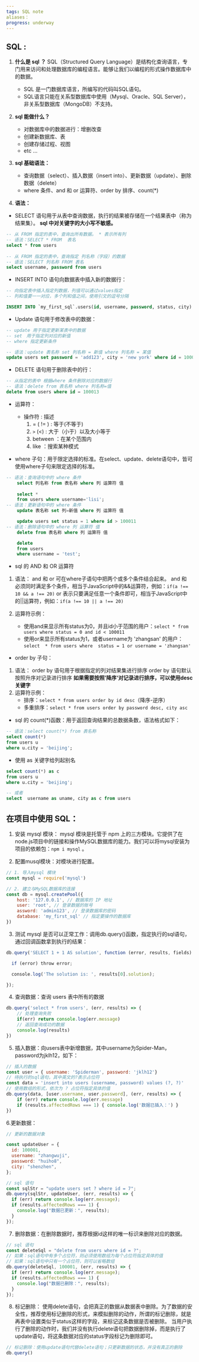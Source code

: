 ```yaml
---
tags: SQL note
aliases：
progress: underway
---
```


## SQL :
1. **什么是 sql ？**
	SQL（Structured Query Language）是结构化查询语言，专门用来访问和处理数据库的编程语言。能够让我们以编程的形式操作数据库中的数据。
	- SQL 是一门数据库语言，所编写的代码叫SQL语句。
	- SQL语言只能在关系型数据库中使用（Mysql、Oracle、SQL Server），非关系型数据库（MongoDB）不支持。

2. **sql 能做什么？**
	- 对数据库中的数据进行：增删改查
	- 创建新数据库、表
	- 创建存储过程、视图
	- etc ...

3. **sql 基础语法：**
	- 查询数据（select）、插入数据（insert into）、更新数据（update）、删除数据（delete）
	- where 条件、and 和 or 运算符、order by 排序、count(*)  

4. **语法：**
- SELECT 语句用于从表中查询数据，执行的结果被存储在一个结果表中（称为结果集）。 **sql 中对关键字的大小写不敏感。**
```sql
-- 从 FROM 指定的表中，查询出所有数据。 * 表示所有列  
-- 语法：SELECT * FROM  表名  
select * from users  
  
-- 从 FROM 指定的表中，查询指定 列名称（字段）的数据  
-- 语法：SELECT 列名称 FROM 表名  
select username, password from users
```

- INSERT INTO 语句向数据表中插入新的数据行：
```sql
-- 向指定表中插入指定列数据，列值可以通过values指定
-- 列和值要一一对应，多个列和值之间，使用引文的逗号分隔

INSERT INTO `my_first_sql`.users(id, username, password, status, city) values (100011,'lisi','123123',0,'beijing');
```

- Update 语句用于修改表中的数据：
```sql
-- update 用于指定更新某表中的数据
-- set　用于指定列对应的新值
-- where 指定更新条件

-- 语法：update 表名称 set 列名称 = 新值 where 列名称 = 某值
update users set password = 'add123', city = 'new york' where id = 100011
```

- DELETE 语句用于删除表中的行：
```sql
-- 从指定的表中 根据where 条件删除对应的数据行
-- 语法：delete from 表名称 where 列名称=值
delete from users where id = 100013
```

- 运算符：
	- 操作符 : 描述
		1. = ( != ) : 等于(不等于)
		2. `>` (<) : 大于（小于）以及大小等于
		3. between ：在某个范围内
		4. like ：搜索某种模式

- where 子句：用于限定选择的标准。在select、update、delete语句中，皆可使用where子句来限定选择的标准。
```sql
-- 语法：查询语句中的 where 条件
	select 列名称 from 表名称 where 列 运算符 值
	
	select *  
	from users where username='lisi';
-- 语法：更新语句中的 where 条件
	update 表名称 set 列=新值 where 列 运算符 值

	update users set status = 1 where id > 100011
-- 语法：删除语句中的 where 列 运算符 值
	delete from 表名称 where 列 运算符 值

	delete  
	from users  
	where username = 'test';
```

- sql 的 AND 和 OR 运算符
1. 语法：
	and 和 or 可在where子语句中把两个或多个条件结合起来。
	and 和 必须同时满足多个条件，相当于JavaScript中的&&运算符，例如：`if(a !== 10 && a !== 20)`
	or 表示只要满足任意一个条件即可，相当于JavaScript中的||运算符，例如：`if(a !== 10 || a !== 20)`

2. 运算符示例：
	- 使用and来显示所有status为0，并且id小于范围的用户：`select * from users where status = 0 and id < 100011`
	- 使用or来显示所有status为1，或者username为 'zhangsan' 的用户：`select  * from users where  status = 1 or username = 'zhangsan'`

- order by 子句：
1. 语法：
	order by 语句用于根据指定的列对结果集进行排序
	order by 语句默认按照升序对记录进行排序
	**如果需要按照’降序‘对记录进行排序，可以使用desc关键字**
2. 运算符示例：
	- 排序：`select * from users order by id desc`（降序-逆序）
	- 多重排序：`select * from users order by password desc, city asc`

- sql 的 count(*)函数：用于返回查询结果的总数据条数，语法格式如下：
```sql
-- 语法：select count(*) from 表名称
select count(*)  
from users u  
where u.city = 'beijing';
```

- 使用 as 关键字给列起别名
```sql
select count(*) as c  
from users u  
where u.city = 'beijing';

-- 或者
select  username as uname, city as c from users
```

## 在项目中使用 SQL：
1. 安装 mysql 模块：
	mysql 模块是托管于 npm 上的三方模块。它提供了在node.js项目中的链接和操作MySQL数据库的能力。我们可以将mysql安装为项目的依赖包：`npm i mysql` 。

2. 配置musql模块：对模块进行配置。
```js
// 1. 导入mysql 模块
const mysql = require('mysql')

// 2. 建立与MySQL数据库的连接
const db = mysql.createPool({
	host: '127.0.0.1', // 数据库的 IP 地址
	user: 'root', // 登录数据的账号
	assword: 'admin123', // 登录数据库的密码
	database: 'my_first_sql' // 指定要操作的数据库
})
```

3. 测试 mysql 是否可以正常工作：调用db.query()函数，指定执行的sql语句，通过回调函数拿到执行的结果：
```js
db.query('SELECT 1 + 1 AS solution', function (error, results, fields) {

  if (error) throw error;

  console.log('The solution is: ', results[0].solution);

});
```

4. 查询数据：查询 users  表中所有的数据
```js
db.query('select * from users', (err, results) => {
	// 处理查询失败
	if(err) return console.log(err.message)
	// 返回查询成功的数据
	console.log(results)
})
```

5. 插入数据：向users表中新增数据，其中username为Spider-Man，password为jklh12，如下：
```js
// 插入的数据
const user = { username: 'Spiderman', password: 'jklh12'}
// 待执行的sql语句，其中英文的?表示占位符
const data = 'insert into users (username, password) values (?, ?)'
// 使用数组的形式，依次为 ? 占位符指定具体的值
db.query(data, [user.username, user.password], (err, results) => {
	if (err) return console.log(err.message)
	if (results.affectedRows === 1) { console.log('数据已插入：') }
})
```

6.更新数据：
```js
// 更新的数据对象

const updateUser = {
  id: 100001,
  username: "zhangwuji",
  password: "huiho8",
  city: "shenzhen",
};

// sql 语句
const sqlStr = "update users set ? where id = 7";
db.query(sqlStr, updateUser, (err, results) => {
  if (err) return console.log(err.message);
  if (results.affectedRows === 1) {
    console.log("数据已更新：", results);
  }
});
```

7. 删除数据：在删除数据时，推荐根据id这样的唯一标识来删除对应的数据。
```js
// sql 语句
const deleteSql = "delete from users where id = ?";
// 如果：sql语句中有多个占位符，则必须使用数组为每个占位符指定具体的值
// 如果：sql语句中只有一个占位符，则可以省略数组
db.query(deleteSql, 100001, (err, results) => {
  if (err) return console.log(err.message);
  if (results.affectedRows === 1) {
    console.log("数据已删除：", results);
  }
});
```

8. 标记删除：
	使用delete语句，会把真正的数据从数据表中删除。为了数据的安全性，推荐使用标记删除的形式，来模拟删除的动作，所谓的标记删除，就是再表中设置类似于status这样的字段，来标记这条数据是否被删除。
	当用户执行了删除的动作时，我们并没有执行delete语句把数据删除掉，而是执行了update语句，将这条数据对应的status字段标记为删除即可。
```js
// 标记删除：使用update语句代替delete语句；只更新数据的状态，并没有真正的删除
db.query()
```